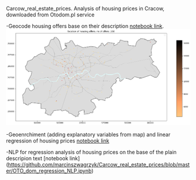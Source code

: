 Carcow_real_estate_prices. Analysis of housing prices in Cracow, downloaded from Otodom.pl service

-Geocode housing offers base on their description [notebook link](https://github.com/marcinszwagrzyk/Carcow_real_estate_prices/blob/master/OTO_dom_geocoding.ipynb).
![geolocated_offers](map.png)

-Geoenrchiment (adding explanatory variables from map) and linear regression of housing prices [notebook link](https://nbviewer.jupyter.org/github/marcinszwagrzyk/Carcow_real_estate_prices/blob/310fa68628601fc747e9db0f1c183ab0d74e417a/OTO_dom_regression_geo_enrichment.ipynb)

-NLP for regression analysis of housing prices on the base of the plain descripion text [notebook link]
(https://github.com/marcinszwagrzyk/Carcow_real_estate_prices/blob/master/OTO_dom_regression_NLP.ipynb)




